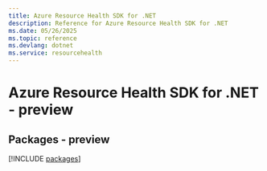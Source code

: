 ```yaml
---
title: Azure Resource Health SDK for .NET
description: Reference for Azure Resource Health SDK for .NET
ms.date: 05/26/2025
ms.topic: reference
ms.devlang: dotnet
ms.service: resourcehealth
---
```

# Azure Resource Health SDK for .NET - preview
## Packages - preview
[!INCLUDE [packages](resource-health-index.md)]